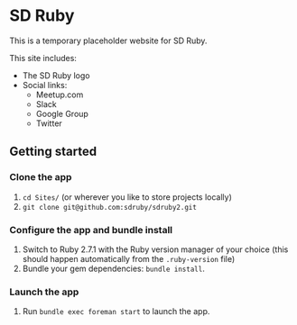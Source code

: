 # SD Ruby

This is a temporary placeholder website for SD Ruby.

This site includes:
- The SD Ruby logo
- Social links:
  - Meetup.com
  - Slack
  - Google Group
  - Twitter

## Getting started

### Clone the app
1. `cd Sites/` (or wherever you like to store projects locally)
2. `git clone git@github.com:sdruby/sdruby2.git`

### Configure the app and bundle install
1. Switch to Ruby 2.7.1 with the Ruby version manager of your choice (this
should happen automatically from the `.ruby-version` file)
4. Bundle your gem dependencies: `bundle install`.

### Launch the app
1. Run `bundle exec foreman start` to launch the app.
